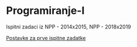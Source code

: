 # Programiranje-I
Ispitni zadaci iz NPP - 2014x2015, NPP - 2018x2019

[Postavke za prve ispitne zadatke](Programiranje-I/Zadatak-I)
